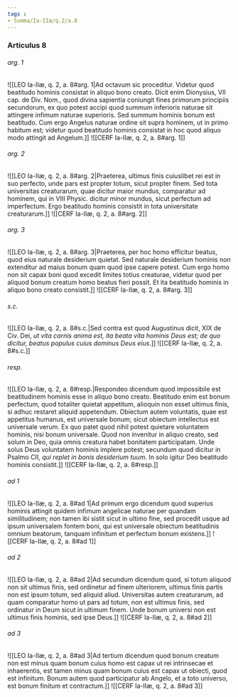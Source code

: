 ```yaml
---
tags : 
- Summa/Ia-IIæ/q.2/a.8
---
```


### Articulus 8

###### arg. 1
![[LEO Ia-IIæ, q. 2, a. 8#arg. 1|Ad octavum sic proceditur. Videtur quod beatitudo hominis consistat in aliquo bono creato. Dicit enim Dionysius, VII cap. de Div. Nom., quod divina sapientia coniungit fines primorum principiis secundorum, ex quo potest accipi quod summum inferioris naturae sit attingere infimum naturae superioris. Sed summum hominis bonum est beatitudo. Cum ergo Angelus naturae ordine sit supra hominem, ut in primo habitum est; videtur quod beatitudo hominis consistat in hoc quod aliquo modo attingit ad Angelum.]]
![[CERF Ia-IIæ, q. 2, a. 8#arg. 1]]

###### arg. 2
![[LEO Ia-IIæ, q. 2, a. 8#arg. 2|Praeterea, ultimus finis cuiuslibet rei est in suo perfecto, unde pars est propter totum, sicut propter finem. Sed tota universitas creaturarum, quae dicitur maior mundus, comparatur ad hominem, qui in VIII Physic. dicitur minor mundus, sicut perfectum ad imperfectum. Ergo beatitudo hominis consistit in tota universitate creaturarum.]]
![[CERF Ia-IIæ, q. 2, a. 8#arg. 2]]

###### arg. 3
![[LEO Ia-IIæ, q. 2, a. 8#arg. 3|Praeterea, per hoc homo efficitur beatus, quod eius naturale desiderium quietat. Sed naturale desiderium hominis non extenditur ad maius bonum quam quod ipse capere potest. Cum ergo homo non sit capax boni quod excedit limites totius creaturae, videtur quod per aliquod bonum creatum homo beatus fieri possit. Et ita beatitudo hominis in aliquo bono creato consistit.]]
![[CERF Ia-IIæ, q. 2, a. 8#arg. 3]]

###### s.c.
![[LEO Ia-IIæ, q. 2, a. 8#s.c.|Sed contra est quod Augustinus dicit, XIX de Civ. Dei, *ut vita carnis anima est, ita beata vita hominis Deus est; de quo dicitur, beatus populus cuius dominus Deus eius*.]]
![[CERF Ia-IIæ, q. 2, a. 8#s.c.]]

###### resp.
![[LEO Ia-IIæ, q. 2, a. 8#resp.|Respondeo dicendum quod impossibile est beatitudinem hominis esse in aliquo bono creato. Beatitudo enim est bonum perfectum, quod totaliter quietat appetitum, alioquin non esset ultimus finis, si adhuc restaret aliquid appetendum. Obiectum autem voluntatis, quae est appetitus humanus, est universale bonum; sicut obiectum intellectus est universale verum. Ex quo patet quod nihil potest quietare voluntatem hominis, nisi bonum universale. Quod non invenitur in aliquo creato, sed solum in Deo, quia omnis creatura habet bonitatem participatam. Unde solus Deus voluntatem hominis implere potest; secundum quod dicitur in Psalmo CII, *qui replet in bonis desiderium tuum*. In solo igitur Deo beatitudo hominis consistit.]]
![[CERF Ia-IIæ, q. 2, a. 8#resp.]]

###### ad 1
![[LEO Ia-IIæ, q. 2, a. 8#ad 1|Ad primum ergo dicendum quod superius hominis attingit quidem infimum angelicae naturae per quandam similitudinem; non tamen ibi sistit sicut in ultimo fine, sed procedit usque ad ipsum universalem fontem boni, qui est universale obiectum beatitudinis omnium beatorum, tanquam infinitum et perfectum bonum existens.]]
![[CERF Ia-IIæ, q. 2, a. 8#ad 1]]

###### ad 2
![[LEO Ia-IIæ, q. 2, a. 8#ad 2|Ad secundum dicendum quod, si totum aliquod non sit ultimus finis, sed ordinetur ad finem ulteriorem, ultimus finis partis non est ipsum totum, sed aliquid aliud. Universitas autem creaturarum, ad quam comparatur homo ut pars ad totum, non est ultimus finis, sed ordinatur in Deum sicut in ultimum finem. Unde bonum universi non est ultimus finis hominis, sed ipse Deus.]]
![[CERF Ia-IIæ, q. 2, a. 8#ad 2]]

###### ad 3
![[LEO Ia-IIæ, q. 2, a. 8#ad 3|Ad tertium dicendum quod bonum creatum non est minus quam bonum cuius homo est capax ut rei intrinsecae et inhaerentis, est tamen minus quam bonum cuius est capax ut obiecti, quod est infinitum. Bonum autem quod participatur ab Angelo, et a toto universo, est bonum finitum et contractum.]]
![[CERF Ia-IIæ, q. 2, a. 8#ad 3]]

